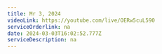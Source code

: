 ```yaml
---
title: Mr 3, 2024
videoLink: https://youtube.com/live/OERw5cuL590
serviceOrderlink: na
date: 2024-03-03T16:02:52.777Z
serviceDescription: n﻿a
---
```

